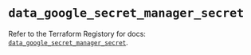 # `data_google_secret_manager_secret`

Refer to the Terraform Registory for docs: [`data_google_secret_manager_secret`](https://registry.terraform.io/providers/hashicorp/google-beta/5.29.0/docs/data-sources/google_secret_manager_secret).

